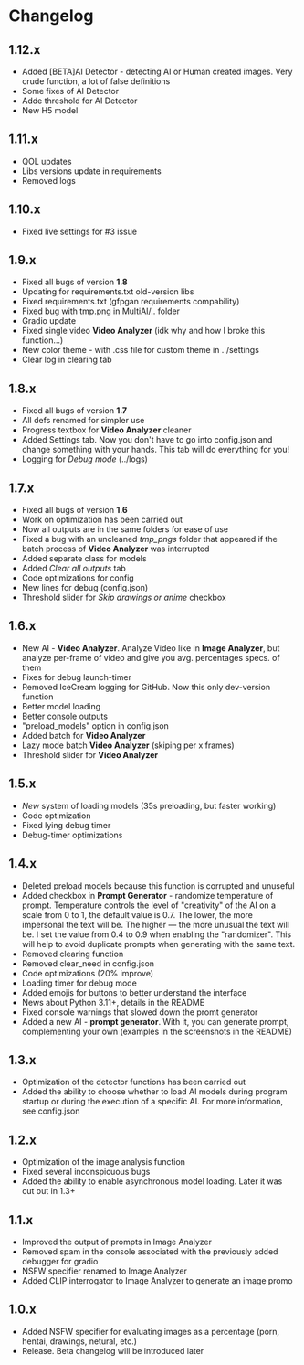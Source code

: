 # Changelog
## 1.12.x
- Added [BETA]AI Detector - detecting AI or Human created images. Very crude function, a lot of false definitions
- Some fixes of AI Detector
- Adde threshold for AI Detector
- New H5 model
## 1.11.x
- QOL updates
- Libs versions update in requirements
- Removed logs
## 1.10.x
- Fixed live settings for #3 issue
## 1.9.x
- Fixed all bugs of version **1.8**
- Updating for requirements.txt old-version libs
- Fixed requirements.txt (gfpgan requirements compability) 
- Fixed bug with tmp.png in MultiAI/.. folder
- Gradio update
- Fixed single video **Video Analyzer** (idk why and how I broke this function...)
- New color theme - with .css file for custom theme in ../settings
- Clear log in clearing tab
## 1.8.x
- Fixed all bugs of version **1.7**
- All defs renamed for simpler use
- Progress textbox for **Video Analyzer** cleaner
- Added Settings tab. Now you don't have to go into config.json and change something with your hands. This tab will do everything for you!
- Logging for *Debug mode* (../logs)
## 1.7.x
- Fixed all bugs of version **1.6**
- Work on optimization has been carried out
- Now all outputs are in the same folders for ease of use
- Fixed a bug with an uncleaned *tmp_pngs* folder that appeared if the batch process of **Video Analyzer** was interrupted
- Added separate class for models
- Added *Clear all outputs* tab
- Code optimizations for config
- New lines for debug (config.json)
- Threshold slider for *Skip drawings or anime* checkbox
## 1.6.x
- New AI - **Video Analyzer**. Analyze Video like in **Image Analyzer**, but analyze per-frame of video and give you avg. percentages specs. of them
- Fixes for debug launch-timer
- Removed IceCream logging for GitHub. Now this only dev-version function
- Better model loading
- Better console outputs
- "preload_models" option in config.json
- Added batch for **Video Analyzer**
- Lazy mode batch **Video Analyzer** (skiping per x frames)
- Threshold slider for **Video Analyzer**
## 1.5.x
- *New* system of loading models (35s preloading, but faster working)
- Code optimization
- Fixed lying debug timer
- Debug-timer optimizations
## 1.4.x
- Deleted preload models because this function is corrupted and unuseful
- Added checkbox in **Prompt Generator** - randomize temperature of prompt. Temperature controls the level of "creativity" of the AI on a scale from 0 to 1, the default value is 0.7. The lower, the more impersonal the text will be. The higher — the more unusual the text will be. I set the value from 0.4 to 0.9 when enabling the "randomizer". This will help to avoid duplicate prompts when generating with the same text.
- Removed clearing function
- Removed clear_need in config.json
- Code optimizations (20% improve)
- Loading timer for debug mode
- Added emojis for buttons to better understand the interface
- News about Python 3.11+, details in the README
- Fixed console warnings that slowed down the promt generator
- Added a new AI - **prompt generator**. With it, you can generate prompt, complementing your own (examples in the screenshots in the README)
## 1.3.x
- Optimization of the detector functions has been carried out
- Added the ability to choose whether to load AI models during program startup or during the execution of a specific AI. For more information, see config.json
## 1.2.x
- Optimization of the image analysis function
- Fixed several inconspicuous bugs
- Added the ability to enable asynchronous model loading. Later it was cut out in 1.3+
## 1.1.x
- Improved the output of prompts in Image Analyzer
- Removed spam in the console associated with the previously added debugger for gradio
- NSFW specifier renamed to Image Analyzer
- Added CLIP interrogator to Image Analyzer to generate an image promo
## 1.0.x
- Added NSFW specifier for evaluating images as a percentage (porn, hentai, drawings, netural, etc.)
- Release. Beta changelog will be introduced later